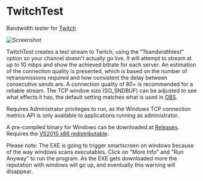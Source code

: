 # TwitchTest
Bandwidth tester for [Twitch](https://twitch.tv/)

![Screenshot](https://i.imgur.com/RwyDeW3.png)

TwitchTest creates a test stream to Twitch, using the "?bandwidthtest" option so your channel doesn't actually go live. It will attempt to stream at up to 10 mbps and show the achieved bitrate for each server. An estimation of the connection quality is presented, which is based on the number of retransmissions required and how consistent the delay between consecutive sends are. A connection quality of 80+ is recommended for a reliable stream. The TCP window size (SO_SNDBUF) can be adjusted to see what effects it has, the default setting matches what is used in [OBS](https://obsproject.com/).

Requires Administrator privileges to run, as the Windows TCP connection metrics API is only available to applications running as administrator.

A pre-compiled binary for Windows can be downloaded at [Releases](https://github.com/MrArca9/TwitchTest/releases/tag/1.3.A.0). Requires the [VS2015 x86 redistributable](https://www.microsoft.com/en-us/download/details.aspx?id=48145#4baacbe7-a8a1-8091-5597-393c6b9ace67).

Please note:
The EXE is going to trigger smartscreen on windows because of the way windows scans executables. Click on "More Info" and "Run Anyway" to run the program. As the EXE gets downloaded more the reputation with windows will go up, and eventually this warning will disappear.

